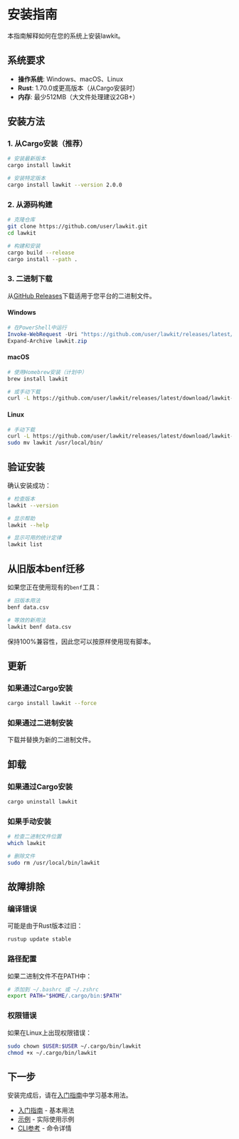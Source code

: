 # 安装指南

本指南解释如何在您的系统上安装lawkit。

## 系统要求

- **操作系统**: Windows、macOS、Linux
- **Rust**: 1.70.0或更高版本（从Cargo安装时）
- **内存**: 最少512MB（大文件处理建议2GB+）

## 安装方法

### 1. 从Cargo安装（推荐）

```bash
# 安装最新版本
cargo install lawkit

# 安装特定版本
cargo install lawkit --version 2.0.0
```

### 2. 从源码构建

```bash
# 克隆仓库
git clone https://github.com/user/lawkit.git
cd lawkit

# 构建和安装
cargo build --release
cargo install --path .
```

### 3. 二进制下载

从[GitHub Releases](https://github.com/user/lawkit/releases)下载适用于您平台的二进制文件。

#### Windows
```powershell
# 在PowerShell中运行
Invoke-WebRequest -Uri "https://github.com/user/lawkit/releases/latest/download/lawkit-windows.zip" -OutFile "lawkit.zip"
Expand-Archive lawkit.zip
```

#### macOS
```bash
# 使用Homebrew安装（计划中）
brew install lawkit

# 或手动下载
curl -L https://github.com/user/lawkit/releases/latest/download/lawkit-macos.tar.gz | tar xz
```

#### Linux
```bash
# 手动下载
curl -L https://github.com/user/lawkit/releases/latest/download/lawkit-linux.tar.gz | tar xz
sudo mv lawkit /usr/local/bin/
```

## 验证安装

确认安装成功：

```bash
# 检查版本
lawkit --version

# 显示帮助
lawkit --help

# 显示可用的统计定律
lawkit list
```

## 从旧版本benf迁移

如果您正在使用现有的`benf`工具：

```bash
# 旧版本用法
benf data.csv

# 等效的新用法
lawkit benf data.csv
```

保持100%兼容性，因此您可以按原样使用现有脚本。

## 更新

### 如果通过Cargo安装
```bash
cargo install lawkit --force
```

### 如果通过二进制安装
下载并替换为新的二进制文件。

## 卸载

### 如果通过Cargo安装
```bash
cargo uninstall lawkit
```

### 如果手动安装
```bash
# 检查二进制文件位置
which lawkit

# 删除文件
sudo rm /usr/local/bin/lawkit
```

## 故障排除

### 编译错误
可能是由于Rust版本过旧：
```bash
rustup update stable
```

### 路径配置
如果二进制文件不在PATH中：
```bash
# 添加到 ~/.bashrc 或 ~/.zshrc
export PATH="$HOME/.cargo/bin:$PATH"
```

### 权限错误
如果在Linux上出现权限错误：
```bash
sudo chown $USER:$USER ~/.cargo/bin/lawkit
chmod +x ~/.cargo/bin/lawkit
```

## 下一步

安装完成后，请在[入门指南](getting-started_zh.md)中学习基本用法。

- [入门指南](getting-started_zh.md) - 基本用法
- [示例](examples_zh.md) - 实际使用示例
- [CLI参考](../reference/cli-reference_zh.md) - 命令详情